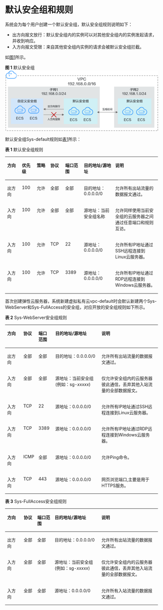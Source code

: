 # 默认安全组和规则<a name="ecs_03_0603"></a>

系统会为每个用户创建一个默认安全组，默认安全组规则说明如下：

-   出方向报文放行：默认安全组内的实例可以对其他安全组内的实例发起请求，并收到响应。
-   入方向报文受限：来自其他安全组内实例的请求会被默认安全组拦截。

如[图1](#fig11890174421819)所示。

**图 1**  默认安全组<a name="fig11890174421819"></a>  
![](figures/默认安全组.png "默认安全组")

默认安全组Sys-default规则如[表1](#table1580115155277)所示：

**表 1**  默认安全组规则

<a name="table1580115155277"></a>
<table><thead align="left"><tr id="zh-cn_topic_0118534003_row15801415182713"><th class="cellrowborder" valign="top" width="9.629999999999999%" id="mcps1.2.8.1.1"><p id="zh-cn_topic_0118534003_p15802141552711"><a name="zh-cn_topic_0118534003_p15802141552711"></a><a name="zh-cn_topic_0118534003_p15802141552711"></a>方向</p>
</th>
<th class="cellrowborder" valign="top" width="9.74%" id="mcps1.2.8.1.2"><p id="zh-cn_topic_0118534003_p7561745195013"><a name="zh-cn_topic_0118534003_p7561745195013"></a><a name="zh-cn_topic_0118534003_p7561745195013"></a>优先级</p>
</th>
<th class="cellrowborder" valign="top" width="8.85%" id="mcps1.2.8.1.3"><p id="zh-cn_topic_0118534003_p1322449175014"><a name="zh-cn_topic_0118534003_p1322449175014"></a><a name="zh-cn_topic_0118534003_p1322449175014"></a>策略</p>
</th>
<th class="cellrowborder" valign="top" width="9.74%" id="mcps1.2.8.1.4"><p id="zh-cn_topic_0118534003_p11802131517270"><a name="zh-cn_topic_0118534003_p11802131517270"></a><a name="zh-cn_topic_0118534003_p11802131517270"></a>协议</p>
</th>
<th class="cellrowborder" valign="top" width="12.21%" id="mcps1.2.8.1.5"><p id="zh-cn_topic_0118534003_p2415644494621"><a name="zh-cn_topic_0118534003_p2415644494621"></a><a name="zh-cn_topic_0118534003_p2415644494621"></a>端口范围</p>
</th>
<th class="cellrowborder" valign="top" width="20.53%" id="mcps1.2.8.1.6"><p id="zh-cn_topic_0118534003_p5726142910428"><a name="zh-cn_topic_0118534003_p5726142910428"></a><a name="zh-cn_topic_0118534003_p5726142910428"></a>目的地址/源地址</p>
</th>
<th class="cellrowborder" valign="top" width="29.299999999999997%" id="mcps1.2.8.1.7"><p id="zh-cn_topic_0118534003_p103721737152919"><a name="zh-cn_topic_0118534003_p103721737152919"></a><a name="zh-cn_topic_0118534003_p103721737152919"></a>说明</p>
</th>
</tr>
</thead>
<tbody><tr id="zh-cn_topic_0118534003_row1280251562712"><td class="cellrowborder" valign="top" width="9.629999999999999%" headers="mcps1.2.8.1.1 "><p id="zh-cn_topic_0118534003_p680211519274"><a name="zh-cn_topic_0118534003_p680211519274"></a><a name="zh-cn_topic_0118534003_p680211519274"></a>出方向</p>
</td>
<td class="cellrowborder" valign="top" width="9.74%" headers="mcps1.2.8.1.2 "><p id="zh-cn_topic_0118534003_p1656114515020"><a name="zh-cn_topic_0118534003_p1656114515020"></a><a name="zh-cn_topic_0118534003_p1656114515020"></a>100</p>
</td>
<td class="cellrowborder" valign="top" width="8.85%" headers="mcps1.2.8.1.3 "><p id="zh-cn_topic_0118534003_p4323184916502"><a name="zh-cn_topic_0118534003_p4323184916502"></a><a name="zh-cn_topic_0118534003_p4323184916502"></a>允许</p>
</td>
<td class="cellrowborder" valign="top" width="9.74%" headers="mcps1.2.8.1.4 "><p id="zh-cn_topic_0118534003_p380271516271"><a name="zh-cn_topic_0118534003_p380271516271"></a><a name="zh-cn_topic_0118534003_p380271516271"></a>全部</p>
</td>
<td class="cellrowborder" valign="top" width="12.21%" headers="mcps1.2.8.1.5 "><p id="zh-cn_topic_0118534003_p16955313314"><a name="zh-cn_topic_0118534003_p16955313314"></a><a name="zh-cn_topic_0118534003_p16955313314"></a>全部</p>
</td>
<td class="cellrowborder" valign="top" width="20.53%" headers="mcps1.2.8.1.6 "><p id="zh-cn_topic_0118534003_p780201519279"><a name="zh-cn_topic_0118534003_p780201519279"></a><a name="zh-cn_topic_0118534003_p780201519279"></a>目的地址：0.0.0.0/0</p>
</td>
<td class="cellrowborder" valign="top" width="29.299999999999997%" headers="mcps1.2.8.1.7 "><p id="zh-cn_topic_0118534003_p237233720296"><a name="zh-cn_topic_0118534003_p237233720296"></a><a name="zh-cn_topic_0118534003_p237233720296"></a>允许所有出站流量的数据报文通过。</p>
</td>
</tr>
<tr id="zh-cn_topic_0118534003_row1980261512714"><td class="cellrowborder" valign="top" width="9.629999999999999%" headers="mcps1.2.8.1.1 "><p id="zh-cn_topic_0118534003_p1931115561307"><a name="zh-cn_topic_0118534003_p1931115561307"></a><a name="zh-cn_topic_0118534003_p1931115561307"></a>入方向</p>
</td>
<td class="cellrowborder" valign="top" width="9.74%" headers="mcps1.2.8.1.2 "><p id="zh-cn_topic_0118534003_p155624565017"><a name="zh-cn_topic_0118534003_p155624565017"></a><a name="zh-cn_topic_0118534003_p155624565017"></a>100</p>
</td>
<td class="cellrowborder" valign="top" width="8.85%" headers="mcps1.2.8.1.3 "><p id="zh-cn_topic_0118534003_p1232324911505"><a name="zh-cn_topic_0118534003_p1232324911505"></a><a name="zh-cn_topic_0118534003_p1232324911505"></a>允许</p>
</td>
<td class="cellrowborder" valign="top" width="9.74%" headers="mcps1.2.8.1.4 "><p id="zh-cn_topic_0118534003_p180281512274"><a name="zh-cn_topic_0118534003_p180281512274"></a><a name="zh-cn_topic_0118534003_p180281512274"></a>全部</p>
</td>
<td class="cellrowborder" valign="top" width="12.21%" headers="mcps1.2.8.1.5 "><p id="zh-cn_topic_0118534003_p141995510319"><a name="zh-cn_topic_0118534003_p141995510319"></a><a name="zh-cn_topic_0118534003_p141995510319"></a>全部</p>
</td>
<td class="cellrowborder" valign="top" width="20.53%" headers="mcps1.2.8.1.6 "><p id="zh-cn_topic_0118534003_p3802181552715"><a name="zh-cn_topic_0118534003_p3802181552715"></a><a name="zh-cn_topic_0118534003_p3802181552715"></a>源地址：当前安全组名称</p>
</td>
<td class="cellrowborder" valign="top" width="29.299999999999997%" headers="mcps1.2.8.1.7 "><p id="zh-cn_topic_0118534003_p173431931608"><a name="zh-cn_topic_0118534003_p173431931608"></a><a name="zh-cn_topic_0118534003_p173431931608"></a>允许同样使用当前安全组的<span id="zh-cn_topic_0118534003_text1246718910115"><a name="zh-cn_topic_0118534003_text1246718910115"></a><a name="zh-cn_topic_0118534003_text1246718910115"></a>云服务器</span>之间通过任意端口和规则互访。</p>
</td>
</tr>
<tr id="zh-cn_topic_0118534003_row1680231514278"><td class="cellrowborder" valign="top" width="9.629999999999999%" headers="mcps1.2.8.1.1 "><p id="zh-cn_topic_0118534003_p2802121510274"><a name="zh-cn_topic_0118534003_p2802121510274"></a><a name="zh-cn_topic_0118534003_p2802121510274"></a>入方向</p>
</td>
<td class="cellrowborder" valign="top" width="9.74%" headers="mcps1.2.8.1.2 "><p id="zh-cn_topic_0118534003_p45616456505"><a name="zh-cn_topic_0118534003_p45616456505"></a><a name="zh-cn_topic_0118534003_p45616456505"></a>100</p>
</td>
<td class="cellrowborder" valign="top" width="8.85%" headers="mcps1.2.8.1.3 "><p id="zh-cn_topic_0118534003_p932318497501"><a name="zh-cn_topic_0118534003_p932318497501"></a><a name="zh-cn_topic_0118534003_p932318497501"></a>允许</p>
</td>
<td class="cellrowborder" valign="top" width="9.74%" headers="mcps1.2.8.1.4 "><p id="zh-cn_topic_0118534003_p19802141513274"><a name="zh-cn_topic_0118534003_p19802141513274"></a><a name="zh-cn_topic_0118534003_p19802141513274"></a>TCP</p>
</td>
<td class="cellrowborder" valign="top" width="12.21%" headers="mcps1.2.8.1.5 "><p id="zh-cn_topic_0118534003_p148038155273"><a name="zh-cn_topic_0118534003_p148038155273"></a><a name="zh-cn_topic_0118534003_p148038155273"></a>22</p>
</td>
<td class="cellrowborder" valign="top" width="20.53%" headers="mcps1.2.8.1.6 "><p id="zh-cn_topic_0118534003_p680331516279"><a name="zh-cn_topic_0118534003_p680331516279"></a><a name="zh-cn_topic_0118534003_p680331516279"></a>源地址：0.0.0.0/0</p>
</td>
<td class="cellrowborder" valign="top" width="29.299999999999997%" headers="mcps1.2.8.1.7 "><p id="zh-cn_topic_0118534003_p1089614017574"><a name="zh-cn_topic_0118534003_p1089614017574"></a><a name="zh-cn_topic_0118534003_p1089614017574"></a>允许所有IP地址通过SSH远程连接到Linux云服务器。</p>
</td>
</tr>
<tr id="zh-cn_topic_0118534003_row0011153117"><td class="cellrowborder" valign="top" width="9.629999999999999%" headers="mcps1.2.8.1.1 "><p id="zh-cn_topic_0118534003_p2113111316"><a name="zh-cn_topic_0118534003_p2113111316"></a><a name="zh-cn_topic_0118534003_p2113111316"></a>入方向</p>
</td>
<td class="cellrowborder" valign="top" width="9.74%" headers="mcps1.2.8.1.2 "><p id="zh-cn_topic_0118534003_p4561745115015"><a name="zh-cn_topic_0118534003_p4561745115015"></a><a name="zh-cn_topic_0118534003_p4561745115015"></a>100</p>
</td>
<td class="cellrowborder" valign="top" width="8.85%" headers="mcps1.2.8.1.3 "><p id="zh-cn_topic_0118534003_p16323144913501"><a name="zh-cn_topic_0118534003_p16323144913501"></a><a name="zh-cn_topic_0118534003_p16323144913501"></a>允许</p>
</td>
<td class="cellrowborder" valign="top" width="9.74%" headers="mcps1.2.8.1.4 "><p id="zh-cn_topic_0118534003_p151911113119"><a name="zh-cn_topic_0118534003_p151911113119"></a><a name="zh-cn_topic_0118534003_p151911113119"></a>TCP</p>
</td>
<td class="cellrowborder" valign="top" width="12.21%" headers="mcps1.2.8.1.5 "><p id="zh-cn_topic_0118534003_p19131193117"><a name="zh-cn_topic_0118534003_p19131193117"></a><a name="zh-cn_topic_0118534003_p19131193117"></a>3389</p>
</td>
<td class="cellrowborder" valign="top" width="20.53%" headers="mcps1.2.8.1.6 "><p id="zh-cn_topic_0118534003_p01911203113"><a name="zh-cn_topic_0118534003_p01911203113"></a><a name="zh-cn_topic_0118534003_p01911203113"></a>源地址：0.0.0.0/0</p>
</td>
<td class="cellrowborder" valign="top" width="29.299999999999997%" headers="mcps1.2.8.1.7 "><p id="zh-cn_topic_0118534003_p111181133120"><a name="zh-cn_topic_0118534003_p111181133120"></a><a name="zh-cn_topic_0118534003_p111181133120"></a>允许所有IP地址通过RDP远程连接到Windows云服务器。</p>
</td>
</tr>
</tbody>
</table>

首次创建弹性云服务器，系统新建虚拟私有云vpc-default时会默认新建两个Sys-WebServer和Sys-FullAccess的安全组，对应开放的安全组规则如下所示。

**表 2**  Sys-WebServer安全组规则

<a name="table1276411055419"></a>
<table><thead align="left"><tr id="row4595112010541"><th class="cellrowborder" valign="top" width="10.639999999999999%" id="mcps1.2.6.1.1"><p id="p5595132085419"><a name="p5595132085419"></a><a name="p5595132085419"></a>方向</p>
</th>
<th class="cellrowborder" valign="top" width="9.370000000000001%" id="mcps1.2.6.1.2"><p id="p1159519201540"><a name="p1159519201540"></a><a name="p1159519201540"></a>协议</p>
</th>
<th class="cellrowborder" valign="top" width="11.05%" id="mcps1.2.6.1.3"><p id="p11595192045417"><a name="p11595192045417"></a><a name="p11595192045417"></a>端口范围</p>
</th>
<th class="cellrowborder" valign="top" width="30.409999999999997%" id="mcps1.2.6.1.4"><p id="p759514204541"><a name="p759514204541"></a><a name="p759514204541"></a>目的地址/源地址</p>
</th>
<th class="cellrowborder" valign="top" width="38.53%" id="mcps1.2.6.1.5"><p id="p25959206545"><a name="p25959206545"></a><a name="p25959206545"></a>说明</p>
</th>
</tr>
</thead>
<tbody><tr id="row95972205543"><td class="cellrowborder" valign="top" width="10.639999999999999%" headers="mcps1.2.6.1.1 "><p id="p6597152025420"><a name="p6597152025420"></a><a name="p6597152025420"></a>出方向</p>
</td>
<td class="cellrowborder" valign="top" width="9.370000000000001%" headers="mcps1.2.6.1.2 "><p id="p1597520175416"><a name="p1597520175416"></a><a name="p1597520175416"></a>全部</p>
</td>
<td class="cellrowborder" valign="top" width="11.05%" headers="mcps1.2.6.1.3 "><p id="p0597720125412"><a name="p0597720125412"></a><a name="p0597720125412"></a>全部</p>
</td>
<td class="cellrowborder" valign="top" width="30.409999999999997%" headers="mcps1.2.6.1.4 "><p id="p5597172005411"><a name="p5597172005411"></a><a name="p5597172005411"></a>目的地址：0.0.0.0/0</p>
</td>
<td class="cellrowborder" valign="top" width="38.53%" headers="mcps1.2.6.1.5 "><p id="p12597142011547"><a name="p12597142011547"></a><a name="p12597142011547"></a>允许所有出站流量的数据报文通过。</p>
</td>
</tr>
<tr id="row145981920115413"><td class="cellrowborder" valign="top" width="10.639999999999999%" headers="mcps1.2.6.1.1 "><p id="p20597142020540"><a name="p20597142020540"></a><a name="p20597142020540"></a>入方向</p>
</td>
<td class="cellrowborder" valign="top" width="9.370000000000001%" headers="mcps1.2.6.1.2 "><p id="p1859722019546"><a name="p1859722019546"></a><a name="p1859722019546"></a>全部</p>
</td>
<td class="cellrowborder" valign="top" width="11.05%" headers="mcps1.2.6.1.3 "><p id="p259792095412"><a name="p259792095412"></a><a name="p259792095412"></a>全部</p>
</td>
<td class="cellrowborder" valign="top" width="30.409999999999997%" headers="mcps1.2.6.1.4 "><p id="p1159813205548"><a name="p1159813205548"></a><a name="p1159813205548"></a>源地址：当前安全组(例如：sg-<em id="i1659813209542"><a name="i1659813209542"></a><a name="i1659813209542"></a>xxxxx</em>)</p>
</td>
<td class="cellrowborder" valign="top" width="38.53%" headers="mcps1.2.6.1.5 "><p id="p159822016542"><a name="p159822016542"></a><a name="p159822016542"></a>仅允许安全组内的云服务器彼此通信，丢弃其他入站流量的全部数据报文。</p>
</td>
</tr>
<tr id="row135981620195410"><td class="cellrowborder" valign="top" width="10.639999999999999%" headers="mcps1.2.6.1.1 "><p id="p1659822085417"><a name="p1659822085417"></a><a name="p1659822085417"></a>入方向</p>
</td>
<td class="cellrowborder" valign="top" width="9.370000000000001%" headers="mcps1.2.6.1.2 "><p id="p0598122012549"><a name="p0598122012549"></a><a name="p0598122012549"></a>TCP</p>
</td>
<td class="cellrowborder" valign="top" width="11.05%" headers="mcps1.2.6.1.3 "><p id="p1159882065417"><a name="p1159882065417"></a><a name="p1159882065417"></a>22</p>
</td>
<td class="cellrowborder" valign="top" width="30.409999999999997%" headers="mcps1.2.6.1.4 "><p id="p159816204542"><a name="p159816204542"></a><a name="p159816204542"></a>源地址：0.0.0.0/0</p>
</td>
<td class="cellrowborder" valign="top" width="38.53%" headers="mcps1.2.6.1.5 "><p id="p105984209548"><a name="p105984209548"></a><a name="p105984209548"></a>允许所有IP地址通过SSH远程连接到Linux云服务器。</p>
</td>
</tr>
<tr id="row2598122016542"><td class="cellrowborder" valign="top" width="10.639999999999999%" headers="mcps1.2.6.1.1 "><p id="p159819204541"><a name="p159819204541"></a><a name="p159819204541"></a>入方向</p>
</td>
<td class="cellrowborder" valign="top" width="9.370000000000001%" headers="mcps1.2.6.1.2 "><p id="p19598172055415"><a name="p19598172055415"></a><a name="p19598172055415"></a>TCP</p>
</td>
<td class="cellrowborder" valign="top" width="11.05%" headers="mcps1.2.6.1.3 "><p id="p659812014542"><a name="p659812014542"></a><a name="p659812014542"></a>3389</p>
</td>
<td class="cellrowborder" valign="top" width="30.409999999999997%" headers="mcps1.2.6.1.4 "><p id="p6598102018545"><a name="p6598102018545"></a><a name="p6598102018545"></a>源地址：0.0.0.0/0</p>
</td>
<td class="cellrowborder" valign="top" width="38.53%" headers="mcps1.2.6.1.5 "><p id="p1959822018549"><a name="p1959822018549"></a><a name="p1959822018549"></a>允许所有IP地址通过RDP远程连接到Windows云服务器。</p>
</td>
</tr>
<tr id="row1349285055516"><td class="cellrowborder" valign="top" width="10.639999999999999%" headers="mcps1.2.6.1.1 "><p id="p24929508553"><a name="p24929508553"></a><a name="p24929508553"></a>入方向</p>
</td>
<td class="cellrowborder" valign="top" width="9.370000000000001%" headers="mcps1.2.6.1.2 "><p id="p1492850125512"><a name="p1492850125512"></a><a name="p1492850125512"></a>ICMP</p>
</td>
<td class="cellrowborder" valign="top" width="11.05%" headers="mcps1.2.6.1.3 "><p id="p34921250115513"><a name="p34921250115513"></a><a name="p34921250115513"></a>全部</p>
</td>
<td class="cellrowborder" valign="top" width="30.409999999999997%" headers="mcps1.2.6.1.4 "><p id="p1549216503550"><a name="p1549216503550"></a><a name="p1549216503550"></a>源地址：0.0.0.0/0</p>
</td>
<td class="cellrowborder" valign="top" width="38.53%" headers="mcps1.2.6.1.5 "><p id="p4492165035516"><a name="p4492165035516"></a><a name="p4492165035516"></a>允许Ping命令。</p>
</td>
</tr>
<tr id="row5675212561"><td class="cellrowborder" valign="top" width="10.639999999999999%" headers="mcps1.2.6.1.1 "><p id="p125373515564"><a name="p125373515564"></a><a name="p125373515564"></a>入方向</p>
</td>
<td class="cellrowborder" valign="top" width="9.370000000000001%" headers="mcps1.2.6.1.2 "><p id="p175371958564"><a name="p175371958564"></a><a name="p175371958564"></a>TCP</p>
</td>
<td class="cellrowborder" valign="top" width="11.05%" headers="mcps1.2.6.1.3 "><p id="p15371157562"><a name="p15371157562"></a><a name="p15371157562"></a>443</p>
</td>
<td class="cellrowborder" valign="top" width="30.409999999999997%" headers="mcps1.2.6.1.4 "><p id="p18676614563"><a name="p18676614563"></a><a name="p18676614563"></a>源地址：0.0.0.0/0</p>
</td>
<td class="cellrowborder" valign="top" width="38.53%" headers="mcps1.2.6.1.5 "><p id="p20676161205613"><a name="p20676161205613"></a><a name="p20676161205613"></a>网页浏览端口,主要是用于HTTPS服务。</p>
</td>
</tr>
</tbody>
</table>

**表 3**  Sys-FullAccess安全组规则

<a name="table134289345547"></a>
<table><thead align="left"><tr id="row1742863485420"><th class="cellrowborder" valign="top" width="10.77%" id="mcps1.2.6.1.1"><p id="p18428163412544"><a name="p18428163412544"></a><a name="p18428163412544"></a>方向</p>
</th>
<th class="cellrowborder" valign="top" width="8.94%" id="mcps1.2.6.1.2"><p id="p11428133420541"><a name="p11428133420541"></a><a name="p11428133420541"></a>协议</p>
</th>
<th class="cellrowborder" valign="top" width="11.35%" id="mcps1.2.6.1.3"><p id="p18428193418548"><a name="p18428193418548"></a><a name="p18428193418548"></a>端口范围</p>
</th>
<th class="cellrowborder" valign="top" width="30.580000000000002%" id="mcps1.2.6.1.4"><p id="p9428834115413"><a name="p9428834115413"></a><a name="p9428834115413"></a>目的地址/源地址</p>
</th>
<th class="cellrowborder" valign="top" width="38.36%" id="mcps1.2.6.1.5"><p id="p842813475415"><a name="p842813475415"></a><a name="p842813475415"></a>说明</p>
</th>
</tr>
</thead>
<tbody><tr id="row9428334185418"><td class="cellrowborder" valign="top" width="10.77%" headers="mcps1.2.6.1.1 "><p id="p54281834115414"><a name="p54281834115414"></a><a name="p54281834115414"></a>出方向</p>
</td>
<td class="cellrowborder" valign="top" width="8.94%" headers="mcps1.2.6.1.2 "><p id="p16428103410549"><a name="p16428103410549"></a><a name="p16428103410549"></a>全部</p>
</td>
<td class="cellrowborder" valign="top" width="11.35%" headers="mcps1.2.6.1.3 "><p id="p542843413540"><a name="p542843413540"></a><a name="p542843413540"></a>全部</p>
</td>
<td class="cellrowborder" valign="top" width="30.580000000000002%" headers="mcps1.2.6.1.4 "><p id="p9428153411540"><a name="p9428153411540"></a><a name="p9428153411540"></a>目的地址：0.0.0.0/0</p>
</td>
<td class="cellrowborder" valign="top" width="38.36%" headers="mcps1.2.6.1.5 "><p id="p24281434185419"><a name="p24281434185419"></a><a name="p24281434185419"></a>允许所有出站流量的数据报文通过。</p>
</td>
</tr>
<tr id="row24281034185416"><td class="cellrowborder" valign="top" width="10.77%" headers="mcps1.2.6.1.1 "><p id="p14428133475410"><a name="p14428133475410"></a><a name="p14428133475410"></a>入方向</p>
</td>
<td class="cellrowborder" valign="top" width="8.94%" headers="mcps1.2.6.1.2 "><p id="p942813475413"><a name="p942813475413"></a><a name="p942813475413"></a>全部</p>
</td>
<td class="cellrowborder" valign="top" width="11.35%" headers="mcps1.2.6.1.3 "><p id="p14287345541"><a name="p14287345541"></a><a name="p14287345541"></a>全部</p>
</td>
<td class="cellrowborder" valign="top" width="30.580000000000002%" headers="mcps1.2.6.1.4 "><p id="p20428143410541"><a name="p20428143410541"></a><a name="p20428143410541"></a>源地址：当前安全组(例如：sg-<em id="i942812343544"><a name="i942812343544"></a><a name="i942812343544"></a>xxxxx</em>)</p>
</td>
<td class="cellrowborder" valign="top" width="38.36%" headers="mcps1.2.6.1.5 "><p id="p542803415541"><a name="p542803415541"></a><a name="p542803415541"></a>仅允许安全组内的云服务器彼此通信，丢弃其他入站流量的全部数据报文。</p>
</td>
</tr>
<tr id="row13428934175416"><td class="cellrowborder" valign="top" width="10.77%" headers="mcps1.2.6.1.1 "><p id="p242819340540"><a name="p242819340540"></a><a name="p242819340540"></a>入方向</p>
</td>
<td class="cellrowborder" valign="top" width="8.94%" headers="mcps1.2.6.1.2 "><p id="p14470112975710"><a name="p14470112975710"></a><a name="p14470112975710"></a>全部</p>
</td>
<td class="cellrowborder" valign="top" width="11.35%" headers="mcps1.2.6.1.3 "><p id="p347032914574"><a name="p347032914574"></a><a name="p347032914574"></a>全部</p>
</td>
<td class="cellrowborder" valign="top" width="30.580000000000002%" headers="mcps1.2.6.1.4 "><p id="p5428134125419"><a name="p5428134125419"></a><a name="p5428134125419"></a>源地址：0.0.0.0/0</p>
</td>
<td class="cellrowborder" valign="top" width="38.36%" headers="mcps1.2.6.1.5 "><p id="p1342883415413"><a name="p1342883415413"></a><a name="p1342883415413"></a>允许所有入站流量的数据报文通过。</p>
</td>
</tr>
</tbody>
</table>

